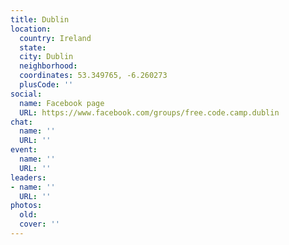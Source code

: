 ```yaml
---
title: Dublin
location:
  country: Ireland
  state: 
  city: Dublin
  neighborhood: 
  coordinates: 53.349765, -6.260273
  plusCode: ''
social:
  name: Facebook page
  URL: https://www.facebook.com/groups/free.code.camp.dublin
chat:
  name: ''
  URL: ''
event:
  name: ''
  URL: ''
leaders:
- name: ''
  URL: ''
photos:
  old: 
  cover: ''
---
```


